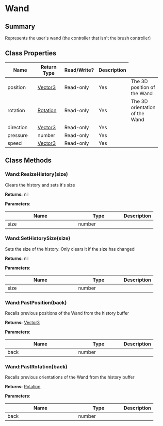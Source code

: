
# Wand

## Summary
Represents the user's wand (the controller that isn't the brush controller)

## Class Properties

<table>
<thead><tr><th width="225">Name</th><th width="160">Return Type</th><th width="80">Read/Write?</th><th>Description</th></tr></thead>
<tbody>
<tr><td>position</td><td><a href="vector3.md">Vector3</a></td><td>Read-only</td><td>Yes</td><td>The 3D position of the Wand</td></tr>
<tr><td>rotation</td><td><a href="rotation.md">Rotation</a></td><td>Read-only</td><td>Yes</td><td>The 3D orientation of the Wand</td></tr>
<tr><td>direction</td><td><a href="vector3.md">Vector3</a></td><td>Read-only</td><td>Yes</td><td></td></tr>
<tr><td>pressure</td><td>number</td><td>Read-only</td><td>Yes</td><td></td></tr>
<tr><td>speed</td><td><a href="vector3.md">Vector3</a></td><td>Read-only</td><td>Yes</td><td></td></tr>
</tbody></table>




## Class Methods

        
### Wand:ResizeHistory(size)

Clears the history and sets it's size

**Returns:** nil


**Parameters:**

<table data-full-width="false">
<thead><tr><th width="217">Name</th><th width="134">Type</th><th>Description</th></tr></thead>
<tbody><tr><td>size</td><td>number</td><td></td></tr></tbody></table>






### Wand:SetHistorySize(size)

Sets the size of the history. Only clears it if the size has changed

**Returns:** nil


**Parameters:**

<table data-full-width="false">
<thead><tr><th width="217">Name</th><th width="134">Type</th><th>Description</th></tr></thead>
<tbody><tr><td>size</td><td>number</td><td></td></tr></tbody></table>






### Wand:PastPosition(back)

Recalls previous positions of the Wand from the history buffer

**Returns:** <a href="vector3.md">Vector3</a>


**Parameters:**

<table data-full-width="false">
<thead><tr><th width="217">Name</th><th width="134">Type</th><th>Description</th></tr></thead>
<tbody><tr><td>back</td><td>number</td><td></td></tr></tbody></table>






### Wand:PastRotation(back)

Recalls previous orientations of the Wand from the history buffer

**Returns:** <a href="rotation.md">Rotation</a>


**Parameters:**

<table data-full-width="false">
<thead><tr><th width="217">Name</th><th width="134">Type</th><th>Description</th></tr></thead>
<tbody><tr><td>back</td><td>number</td><td></td></tr></tbody></table>





    

